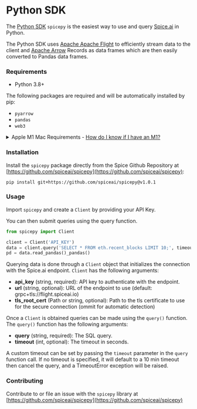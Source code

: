 # Python SDK

The [Python SDK](https://github.com/spiceai/spicepy) `spicepy` is the easiest way to use and query [Spice.ai](https://spice.ai) in Python.

The Python SDK uses [Apache Apache Flight](https://arrow.apache.org/docs/format/Flight.html) to efficiently stream data to the client and [Apache Arrow](https://arrow.apache.org/) Records as data frames which are then easily converted to Pandas data frames.

### Requirements

* Python 3.8+

The following packages are required and will be automatically installed by pip:

* `pyarrow`
* `pandas`
* `web3`

<details>

<summary>Apple M1 Mac Requirements - <a href="https://support.apple.com/en-us/HT211814">How do I know if I have an M1?</a></summary>

Apple M1 Macs require an arm64 compatible version of `pyarrow` which can be installed using [miniforge](https://github.com/conda-forge/miniforge). We recommend the following procedure:

* Install [Homebrew](https://brew.sh)
* Install [miniforge](https://github.com/conda-forge/miniforge) with:

```
brew install --cask miniforge
```

* Initialize conda in your terminal with:

```
conda init "$(basename "${SHELL}")"
```

* Install `pyarrow` and `pandas` with:

```
conda install pyarrow pandas
```

While [Anaconda](https://www.anaconda.com/) can be used to install pyarrow, the installed version is old (4.0.0) so we recommend using the [miniforge](https://github.com/conda-forge/miniforge) distribution.

</details>

### Installation

Install the `spicepy` package directly from the Spice Github Repository at [https://github.com/spiceai/spicepy](https://github.com/spiceai/spicepy):

```
pip install git+https://github.com/spiceai/spicepy@v1.0.1
```

### Usage

Import `spicepy` and create a `Client` by providing your API Key.

You can then submit queries using the query function.

```python
from spicepy import Client

client = Client('API_KEY')
data = client.query('SELECT * FROM eth.recent_blocks LIMIT 10;', timeout=5*60)
pd = data.read_pandas()_pandas()
```

Querying data is done through a `Client` object that initializes the connection with the Spice.ai endpoint. `Client` has the following arguments:

* **api\_key** (string, required): API key to authenticate with the endpoint.
* **url** (string, optional): URL of the endpoint to use (default: grpc+tls://flight.spiceai.io)
* **tls\_root\_cert** (Path or string, optional): Path to the tls certificate to use for the secure connection (ommit for automatic detection)

Once a `Client` is obtained queries can be made using the `query()` function. The `query()` function has the following arguments:

* **query** (string, required): The SQL query.
* **timeout** (int, optional): The timeout in seconds.

A custom timeout can be set by passing the `timeout` parameter in the `query` function call. If no timeout is specified, it will default to a 10 min timeout then cancel the query, and a TimeoutError exception will be raised.

### Contributing

Contribute to or file an issue with the `spicepy` library at [https://github.com/spiceai/spicepy](https://github.com/spiceai/spicepy)
